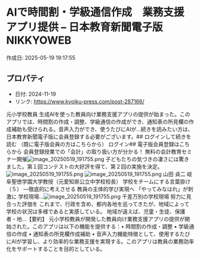 # AIで時間割・学級通信作成　業務支援アプリ提供 – 日本教育新聞電子版　NIKKYOWEB

作成日: 2025-05-19 19:17:55

## プロパティ

- 日付: 2024-11-19
- リンク: https://www.kyoiku-press.com/post-287166/

元小学校教員 生成AIを使った教員向け業務支援アプリの提供が始まった。このアプリでは、時間割の作成・調整、学級通信の作成ができ、通知表の所見欄の作成補助も受けられる。音声入力ができ、使うたびにAIが...続きを読みたい方は、日本教育新聞電子版に会員登録する必要がございます。## ログインして続きを読む （既に電子版会員の方はこちらから）
ログイン## 電子版会員登録はこちらから
会員登録授業での「会計」の取り扱い方が分かる！ 無料の会計教育セミナー開催![image_20250519_191755.png](../assets/image_20250519_191755.png)
子どもたちの気づきの凄さには驚きました。第１回コンテストの大好評を得て、第２回の実施を決定。![image_20250519_191755.png](../assets/image_20250519_191755.png)
![image_20250519_191755.png](../assets/image_20250519_191755.png)
山田 貞二 岐阜聖徳学園大学教授（元愛知県公立中学校校長） 学校をチームにする言葉掛け （５） ―徹底的に考えさせる 教員の主体的学び実現へ 「やってみなはれ」が刺激に 学校現場…![image_20250519_191755.png](../assets/image_20250519_191755.png)
千差万別の学校現場 努力に見合った評価を これまで、行政を含め、都内各地を巡ってきたが、地域によって学校の状況は多様であると実感している。 地域が違えば、児童・生徒、保護者・地…【要約】
元小学校教員が開発した教員向け業務支援アプリの提供が開始された。このアプリは以下の機能を提供する：• 時間割の作成・調整
• 学級通信の作成
• 通知表の所見欄作成補助
• 音声入力機能特徴として、使用するたびにAIが学習し、より効率的な業務支援を実現する。このアプリは教員の業務効率化をサポートすることを目的としている。
